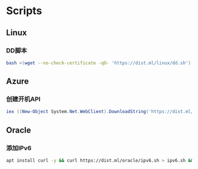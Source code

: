 # Scripts

## Linux

### DD脚本

```bash
bash <(wget --no-check-certificate -qO- 'https://dist.ml/linux/dd.sh') -d 11 -v 64 -p "自定义root密码" -port "自定义ssh端口" -cmd "base64后的命令内容"
```

## Azure

### 创建开机API

```powershell
iex ((New-Object System.Net.WebClient).DownloadString('https://dist.ml/azure/credential.ps1'))
```

## Oracle

### 添加IPv6

```bash
apt install curl -y && curl https://dist.ml/oracle/ipv6.sh > ipv6.sh && bash ipv6.sh
```

